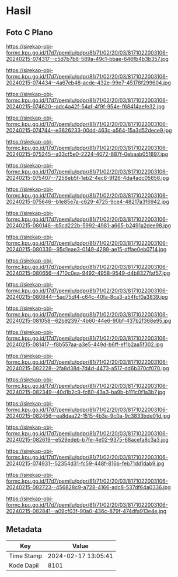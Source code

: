 # Hasil

## Foto C Plano

https://sirekap-obj-formc.kpu.go.id/17d7/pemilu/pdpr/81/71/02/20/03/8171022003106-20240215-074317--c5d7b7b6-589a-49c1-bbae-646fb4b3b357.jpg

https://sirekap-obj-formc.kpu.go.id/17d7/pemilu/pdpr/81/71/02/20/03/8171022003106-20240215-074434--4a67eb48-acde-432e-99e7-45178f299604.jpg

https://sirekap-obj-formc.kpu.go.id/17d7/pemilu/pdpr/81/71/02/20/03/8171022003106-20240215-074620--adc4a42f-54af-4f9f-954e-f68414aefe32.jpg

https://sirekap-obj-formc.kpu.go.id/17d7/pemilu/pdpr/81/71/02/20/03/8171022003106-20240215-074744--e3826233-00dd-463c-a564-15a3d52dece9.jpg

https://sirekap-obj-formc.kpu.go.id/17d7/pemilu/pdpr/81/71/02/20/03/8171022003106-20240215-075245--a33cf5e0-2224-4072-887f-0ebaab051897.jpg

https://sirekap-obj-formc.kpu.go.id/17d7/pemilu/pdpr/81/71/02/20/03/8171022003106-20240215-075407--7256eb5f-1eb2-4ec6-9f26-4da4adc05656.jpg

https://sirekap-obj-formc.kpu.go.id/17d7/pemilu/pdpr/81/71/02/20/03/8171022003106-20240215-075646--b1e85e7a-c629-4725-9ce4-48217a3f6942.jpg

https://sirekap-obj-formc.kpu.go.id/17d7/pemilu/pdpr/81/71/02/20/03/8171022003106-20240215-080146--b5cd222b-5992-4981-a665-b2491a2dee98.jpg

https://sirekap-obj-formc.kpu.go.id/17d7/pemilu/pdpr/81/71/02/20/03/8171022003106-20240215-080339--95d1eae3-0149-4299-ae15-dffae0eb0714.jpg

https://sirekap-obj-formc.kpu.go.id/17d7/pemilu/pdpr/81/71/02/20/03/8171022003106-20240215-080656--4710c0ea-9492-4958-9549-d4b8327faf57.jpg

https://sirekap-obj-formc.kpu.go.id/17d7/pemilu/pdpr/81/71/02/20/03/8171022003106-20240215-080844--5ad75df4-c64c-40fa-8ca3-a54fcf0a3839.jpg

https://sirekap-obj-formc.kpu.go.id/17d7/pemilu/pdpr/81/71/02/20/03/8171022003106-20240215-081058--62b92397-4b60-44e6-90bf-437b2f368e95.jpg

https://sirekap-obj-formc.kpu.go.id/17d7/pemilu/pdpr/81/71/02/20/03/8171022003106-20240215-081417--f8b557aa-a3e5-449d-b6ff-ef1b2aa5f302.jpg

https://sirekap-obj-formc.kpu.go.id/17d7/pemilu/pdpr/81/71/02/20/03/8171022003106-20240215-082228--2fa8d38d-7d4d-4473-a517-dd6b370cf070.jpg

https://sirekap-obj-formc.kpu.go.id/17d7/pemilu/pdpr/81/71/02/20/03/8171022003106-20240215-082349--40d1b2c9-fc60-43a3-ba9b-b111c0f1a3b7.jpg

https://sirekap-obj-formc.kpu.go.id/17d7/pemilu/pdpr/81/71/02/20/03/8171022003106-20240215-082456--ea8daa22-1515-4b3e-9c0a-9c3833bde01d.jpg

https://sirekap-obj-formc.kpu.go.id/17d7/pemilu/pdpr/81/71/02/20/03/8171022003106-20240215-082619--e529edeb-b7fe-4e02-9375-68acefa8c3a3.jpg

https://sirekap-obj-formc.kpu.go.id/17d7/pemilu/pdpr/81/71/02/20/03/8171022003106-20240215-074931--52354d31-fc59-448f-816b-feb71dd1dab9.jpg

https://sirekap-obj-formc.kpu.go.id/17d7/pemilu/pdpr/81/71/02/20/03/8171022003106-20240215-082723--456828c9-a728-4166-adc8-537df64a0336.jpg

https://sirekap-obj-formc.kpu.go.id/17d7/pemilu/pdpr/81/71/02/20/03/8171022003106-20240215-082841--a09cf03f-90a0-436c-879f-474dfa913e4e.jpg


## Metadata

| Key        | Value               |
| ---------- | ------------------- |
| Time Stamp | 2024-02-17 13:05:41 |
| Kode Dapil | 8101                |



